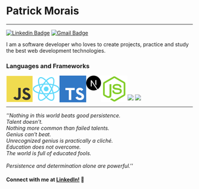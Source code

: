 # Patrick Morais

---
[![Linkedin Badge](https://img.shields.io/badge/-Patrick%20Morais-6633cc?style=flat-square&logo=Linkedin&logoColor=white&link=https://www.linkedin.com/in/patrick-morais/)](https://www.linkedin.com/in/patrick-morais/)
[![Gmail Badge](https://img.shields.io/badge/-ppternunes@gmail.com-6633cc?style=flat-square&logo=Gmail&logoColor=white&link=mailto:ppternunes@gmail.com)](mailto:ppternunes@gmail.com)

 I am a software developer who loves to create projects, practice and study the best web development technologies. 

 ### Languages and Frameworks

<img align="left" src="icons/javascript.svg" />
<img align="left" src="icons/react.svg" />
<img align="left" src="icons/typescript.svg" />
<img align="left" width="40" src="icons/next-js.svg" />
<img align="left" src="icons/nodejs.svg" />
<br />
<br />
<br />

 <div>
  <img height="180em" src="https://github-readme-stats.vercel.app/api?username=patrickmoraisn&show_icons=true&theme=dracula&include_all_commits=false&count_private=true"/>

  <img height="180em" src="https://github-readme-stats.vercel.app/api/top-langs/?username=patrickmoraisn&layout=compact&langs_count=7&theme=dracula"/>
</div>

---

*''Nothing in this world beats good persistence.<br>
Talent doesn't.<br>
Nothing more common than failed talents.<br>
Genius can't beat.<br>
Unrecognized genius is practically a cliché.<br>
Education does not overcome.<br>
The world is full of educated fools.<br><br>
Persistence and determination alone are powerful.''*

#### Connect with me at [LinkedIn!](https://www.linkedin.com/in/patrick-morais/) :purple_heart:
